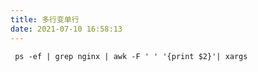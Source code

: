 ```yaml
---
title: 多行变单行
date: 2021-07-10 16:58:13
---
```



` ps -ef | grep nginx | awk -F ' ' '{print $2}'| xargs`
